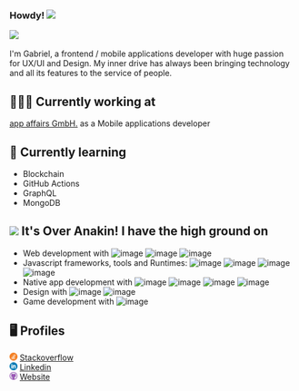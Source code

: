 ### Howdy! <img src="https://emoji.discord.st/emojis/cooldoge.gif" width="22px" />

![](https://visitor-badge.glitch.me/badge?page_id=gabcvit.gabcvit)

I'm Gabriel, a frontend / mobile applications developer with huge passion for UX/UI and Design. My inner drive has always been bringing technology and all its features to the service of people.

## 👨🏻‍💻 Currently working at
[app affairs GmbH.](https://www.app-affairs.com/) as a Mobile applications developer


## 🌱 Currently learning
- Blockchain
- GitHub Actions
- GraphQL
- MongoDB

## <img src="https://emoji.discord.st/emojis/f2b1931a-bb21-4095-a0e7-39d606cc41d8.gif" width="22px" /> It's Over Anakin! I have the high ground on

- Web development with ![image](https://img.shields.io/badge/JavaScript-F7DF1E?style=for-the-badge&logo=javascript&color=black) ![image](https://img.shields.io/badge/HTML5-E34F26?style=for-the-badge&logo=html5&color=black) ![image](https://img.shields.io/badge/CSS3-1572B6?style=for-the-badge&logo=css3&color=black)
- Javascript frameworks, tools and Runtimes: ![image](https://img.shields.io/badge/Angular-DD0031?style=for-the-badge&logo=angular&color=black) ![image](https://img.shields.io/badge/Angularjs-E23237?style=for-the-badge&logo=angularjs&color=black) ![image](https://img.shields.io/badge/Vuejs-4FC08D?style=for-the-badge&logo=vue-dot-js&color=black) ![image](https://img.shields.io/badge/NodeJs-339933?style=for-the-badge&logo=node-dot-js&color=black)
- Native app development with ![image](https://img.shields.io/badge/React--native-61DAFB?style=for-the-badge&logo=react&color=black) ![image](https://img.shields.io/badge/Ionic--Framework-3880FF?style=for-the-badge&logo=ionic&color=black) ![image](https://img.shields.io/badge/Swift-FA7343?style=for-the-badge&logo=swift&color=black) ![image](https://img.shields.io/badge/Java-3DDC84?style=for-the-badge&logo=android&color=black)
- Design with ![image](https://img.shields.io/badge/Sketch-F7B500?style=for-the-badge&logo=sketch&color=black) ![image](https://img.shields.io/badge/InVision-FF3366?style=for-the-badge&logo=invision&color=black)
- Game development with ![image](https://img.shields.io/badge/Unity-000000?style=for-the-badge&logo=unity&color=black)

## 🖥 Profiles
<img src="https://github.com/gabcvit/gabcvit/blob/main/img/stackoverflow.png" width="14px" /> [Stackoverflow](https://stackoverflow.com/users/6231562/gabcvit?tab=profile)
<br/>
<img src="https://github.com/gabcvit/gabcvit/blob/main/img/linkedin.png" width="14px" /> [Linkedin](https://linkedin.com/in/gabcvit)
<br/>
<img src="https://github.com/gabcvit/gabcvit/blob/main/img/github.png" width="14px" /> [Website](https://gabcvit.github.io/)
